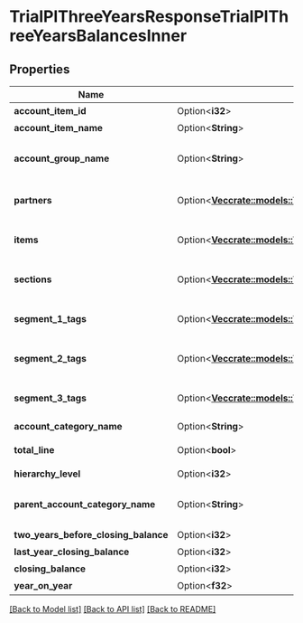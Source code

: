 # TrialPlThreeYearsResponseTrialPlThreeYearsBalancesInner

## Properties

Name | Type | Description | Notes
------------ | ------------- | ------------- | -------------
**account_item_id** | Option<**i32**> | 勘定科目ID(勘定科目の時のみ含まれる) | [optional]
**account_item_name** | Option<**String**> | 勘定科目名(勘定科目の時のみ含まれる) | [optional]
**account_group_name** | Option<**String**> | 決算書表示名(account_item_display_type:group指定時に決算書表示名の時のみ含まれる) | [optional]
**partners** | Option<[**Vec<crate::models::TrialBsThreeYearsResponseTrialBsThreeYearsBalancesInnerPartnersInner>**](trialBsThreeYearsResponse_trial_bs_three_years_balances_inner_partners_inner.md)> | breakdown_display_type:partner, account_item_display_type:account_item指定時のみ含まれる | [optional]
**items** | Option<[**Vec<crate::models::TrialBsThreeYearsResponseTrialBsThreeYearsBalancesInnerItemsInner>**](trialBsThreeYearsResponse_trial_bs_three_years_balances_inner_items_inner.md)> | breakdown_display_type:item, account_item_display_type:account_item指定時のみ含まれる | [optional]
**sections** | Option<[**Vec<crate::models::TrialPlThreeYearsResponseTrialPlThreeYearsBalancesInnerSectionsInner>**](trialPlThreeYearsResponse_trial_pl_three_years_balances_inner_sections_inner.md)> | breakdown_display_type:section, account_item_display_type:account_item指定時のみ含まれる | [optional]
**segment_1_tags** | Option<[**Vec<crate::models::TrialBsThreeYearsResponseTrialBsThreeYearsBalancesInnerSegment1TagsInner>**](trialBsThreeYearsResponse_trial_bs_three_years_balances_inner_segment_1_tags_inner.md)> | breakdown_display_type:segment_1_tag, account_item_display_type:account_item指定時のみ含まれる | [optional]
**segment_2_tags** | Option<[**Vec<crate::models::TrialBsThreeYearsResponseTrialBsThreeYearsBalancesInnerSegment2TagsInner>**](trialBsThreeYearsResponse_trial_bs_three_years_balances_inner_segment_2_tags_inner.md)> | breakdown_display_type:segment_2_tag, account_item_display_type:account_item指定時のみ含まれる | [optional]
**segment_3_tags** | Option<[**Vec<crate::models::TrialBsThreeYearsResponseTrialBsThreeYearsBalancesInnerSegment3TagsInner>**](trialBsThreeYearsResponse_trial_bs_three_years_balances_inner_segment_3_tags_inner.md)> | breakdown_display_type:segment_3_tag, account_item_display_type:account_item指定時のみ含まれる | [optional]
**account_category_name** | Option<**String**> | 勘定科目カテゴリー名 | [optional]
**total_line** | Option<**bool**> | 合計行(勘定科目カテゴリーの時のみ含まれる) | [optional]
**hierarchy_level** | Option<**i32**> | 階層レベル | [optional]
**parent_account_category_name** | Option<**String**> | 上位勘定科目カテゴリー名(勘定科目カテゴリーの時のみ、上層が存在する場合含まれる) | [optional]
**two_years_before_closing_balance** | Option<**i32**> | 前々年度期末残高 | [optional]
**last_year_closing_balance** | Option<**i32**> | 前年度期末残高 | [optional]
**closing_balance** | Option<**i32**> | 期末残高 | [optional]
**year_on_year** | Option<**f32**> | 前年比 | [optional]

[[Back to Model list]](../README.md#documentation-for-models) [[Back to API list]](../README.md#documentation-for-api-endpoints) [[Back to README]](../README.md)



